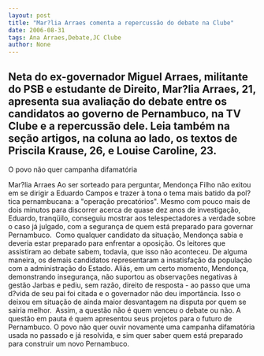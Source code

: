 ```yaml
---
layout: post
title: "Mar?lia Arraes comenta a repercussão do debate na Clube"
date: 2006-08-31
tags: Ana Arraes,Debate,JC Clube
author: None
---
```

Neta do ex-governador Miguel Arraes, militante do PSB&nbsp;e estudante de Direito, Mar?lia Arraes, 21, apresenta sua avaliação do debate entre os candidatos ao governo de Pernambuco, na TV Clube&nbsp;e&nbsp;a repercussão dele. 
Leia também na seção artigos, na coluna ao lado, os textos de Priscila Krause, 26, e Louise Caroline, 23.
--------------------------------------------
O povo não quer campanha difamatória





Mar?lia Arraes
Ao ser sorteado para perguntar, Mendonça Filho não exitou em se dirigir a Eduardo Campos e trazer à tona o tema mais batido da pol?tica pernambucana: a \"operação precatórios\". Mesmo com pouco mais de dois minutos para discorrer acerca de quase dez anos de investigação, Eduardo, tranqüilo, conseguiu mostrar aos telespectadores a verdade sobre o caso já julgado, com a segurança de quem está preparado para governar Pernambuco. &nbsp;Como qualquer candidato da situação, Mendonça sabia e deveria estar preparado para enfrentar a oposição. Os leitores que assistiram ao debate sabem, todavia, que isso não aconteceu. De alguma maneira, os demais candidatos representaram a insatisfação da população com a administração do Estado. Aliás, em um certo momento, Mendonça, demonstrando insegurança, não suportou as observações negativas à gestão Jarbas e pediu, sem razão, direito de resposta - ao passo que uma d?vida de seu pai foi citada e o governador não deu importância. Isso o deixou em situação de ainda maior desvantagem na disputa por quem se sairia melhor. &nbsp;Assim, a questão não é quem venceu o debate ou não. A questão em pauta é quem apresentou seus projetos para o futuro de Pernambuco. O povo não quer ouvir novamente uma campanha difamatória usada no passado e já resolvida, e sim quer saber quem está preparado para construir um novo Pernambuco. 